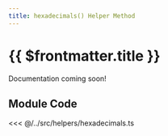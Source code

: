 ```yaml
---
title: hexadecimals() Helper Method
---
```



<script setup>
    import DocsPackageVersion from '../../../src/views/compos/DocsPackageVersion.vue'
</script>



# {{ $frontmatter.title }}

<!-- TODO: Add args table and content for helper method like in ...modules/configs/anchors.html#anchors-classes -->
<!-- TODO: write docs for helper method (use tests for reference) -->
Documentation coming soon!









## Module Code

<<< @/../src/helpers/hexadecimals.ts






<DocsPackageVersion/>
